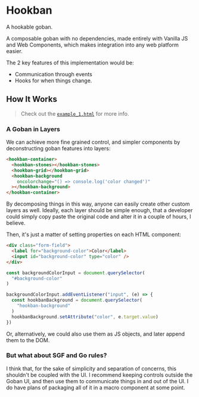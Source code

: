# Hookban

A hookable goban.

A composable goban with no dependencies, made entirely with Vanilla JS and Web Components, which makes integration into any web platform easier.

The 2 key features of this implementation would be:

- Communication through events
- Hooks for when things change.

## How It Works

> Check out the [`example_1.html`](./src/examples/example_1.html) for more info.

### A Goban in Layers

We can achieve more fine grained control, and simpler components by deconstructing goban features into layers:

```html
<hookban-container>
  <hookban-stones></hookban-stones>
  <hookban-grid></hookban-grid>
  <hookban-background
    oncolorchange="() => console.log('color changed')"
  ></hookban-background>
</hookban-container>
```

By decomposing things in this way, anyone can easily create other custom layers as well. Ideally, each layer should be simple enough, that a developer could simply copy paste the original code and alter it in a couple of hours, I believe.

Then, it's just a matter of setting properties on each HTML component:

```html
<div class="form-field">
  <label for="background-color">Color</label>
  <input id="background-color" type="color" />
</div>
```

```js
const backgroundColorInput = document.querySelector(
  "#background-color"
)

backgroundColorInput.addEventListener("input", (e) => {
  const hookbanBackground = document.querySelector(
    "hookban-background"
  )
  hookbanBackground.setAttribute("color", e.target.value)
})
```

Or, alternatively, we could also use them as JS objects, and later append them to the DOM.

### But what about SGF and Go rules?

I think that, for the sake of simplicity and separation of concerns, this shouldn't be coupled with the UI. I recommend keeping controls outside the Goban UI, and then use them to communicate things in and out of the UI. I do have plans of packaging all of it in a macro component at some point.
